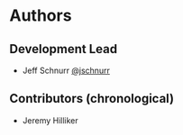# Authors

## Development Lead

- Jeff Schnurr [@jschnurr](https://github.com/jschnurr)

## Contributors (chronological)

- Jeremy Hilliker
